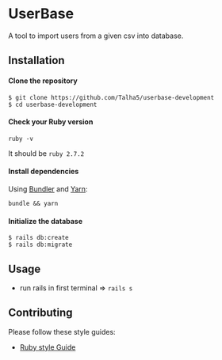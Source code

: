 # UserBase

A tool to import users from a given csv into database.

## Installation

#### Clone the repository

```shell
$ git clone https://github.com/Talha5/userbase-development
$ cd userbase-development
```

#### Check your Ruby version

```shell
ruby -v
```

It should be `ruby 2.7.2`

#### Install dependencies

Using [Bundler](https://github.com/bundler/bundler) and [Yarn](https://github.com/yarnpkg/yarn):

```shell
bundle && yarn
```

#### Initialize the database

```shell
$ rails db:create
$ rails db:migrate
```

## Usage

- run rails in first terminal => `rails s`
## Contributing

Please follow these style guides:

- [Ruby style Guide](https://github.com/rubocop-hq/ruby-style-guide)
